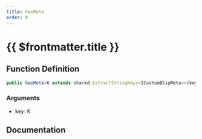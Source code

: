 ```yaml
---
title: hasMeta
order: 0
---
```


# {{ $frontmatter.title }}

## Function Definition

```ts
public hasMeta<K extends shared.ExtractStringKeys<ICustomBlipMeta>>(key: K): boolean;
```

### Arguments

* key: K

## Documentation

<!--@include: ./parts/hasMeta.md-->
